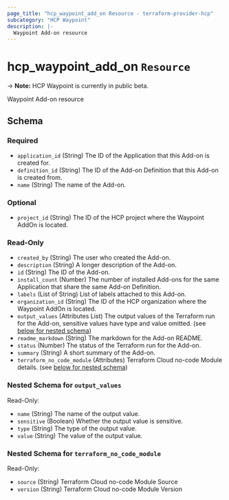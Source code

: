```yaml
---
page_title: "hcp_waypoint_add_on Resource - terraform-provider-hcp"
subcategory: "HCP Waypoint"
description: |-
  Waypoint Add-on resource
---
```


# hcp_waypoint_add_on `Resource`

-> **Note:** HCP Waypoint is currently in public beta.

Waypoint Add-on resource

<!-- schema generated by tfplugindocs -->
## Schema

### Required

- `application_id` (String) The ID of the Application that this Add-on is created for.
- `definition_id` (String) The ID of the Add-on Definition that this Add-on is created from.
- `name` (String) The name of the Add-on.

### Optional

- `project_id` (String) The ID of the HCP project where the Waypoint AddOn is located.

### Read-Only

- `created_by` (String) The user who created the Add-on.
- `description` (String) A longer description of the Add-on.
- `id` (String) The ID of the Add-on.
- `install_count` (Number) The number of installed Add-ons for the same Application that share the same Add-on Definition.
- `labels` (List of String) List of labels attached to this Add-on.
- `organization_id` (String) The ID of the HCP organization where the Waypoint AddOn is located.
- `output_values` (Attributes List) The output values of the Terraform run for the Add-on, sensitive values have type and value omitted. (see [below for nested schema](#nestedatt--output_values))
- `readme_markdown` (String) The markdown for the Add-on README.
- `status` (Number) The status of the Terraform run for the Add-on.
- `summary` (String) A short summary of the Add-on.
- `terraform_no_code_module` (Attributes) Terraform Cloud no-code Module details. (see [below for nested schema](#nestedatt--terraform_no_code_module))

<a id="nestedatt--output_values"></a>
### Nested Schema for `output_values`

Read-Only:

- `name` (String) The name of the output value.
- `sensitive` (Boolean) Whether the output value is sensitive.
- `type` (String) The type of the output value.
- `value` (String) The value of the output value.


<a id="nestedatt--terraform_no_code_module"></a>
### Nested Schema for `terraform_no_code_module`

Read-Only:

- `source` (String) Terraform Cloud no-code Module Source
- `version` (String) Terraform Cloud no-code Module Version